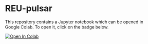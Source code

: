 # REU-pulsar
This repository contains a Jupyter notebook which can be opened in Google Colab. To open it, click on the badge below.

[![Open In Colab](https://colab.research.google.com/assets/colab-badge.svg)](https://github.com/rossjjennings/REU-pulsar/raw/master/dedispersion-exercise.ipynb)

